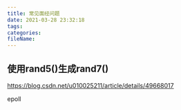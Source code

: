```yaml
---
title: 常见面经问题
date: 2021-03-28 23:32:18
tags:
categories:
fileName:
---
```


## 使用rand5()生成rand7()

https://blog.csdn.net/u010025211/article/details/49668017



epoll